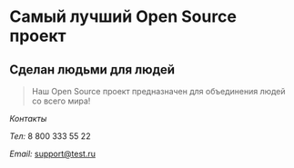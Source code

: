 # Самый лучший Open Source проект

## Сделан людьми для людей

> Наш Open Source проект предназначен для объединения людей со всего мира!

_Контакты_

_Тел:_ 8 800 333 55 22

_Email:_ support@test.ru
